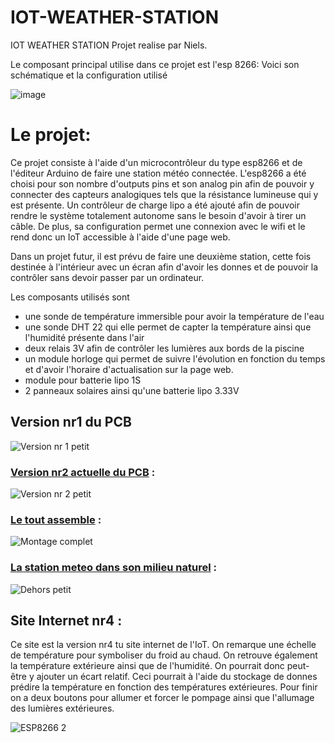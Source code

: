 # IOT-WEATHER-STATION
IOT WEATHER STATION
Projet realise par Niels.

Le composant principal utilise dans ce projet est l'esp 8266: 
Voici son schématique et la configuration utilisé

![image](https://user-images.githubusercontent.com/100481752/163039460-736955d9-84e9-4e3e-8c3a-0fb7a97b7b88.png)

# Le projet:
Ce projet consiste à l'aide d'un microcontrôleur du type esp8266 et de l'éditeur Arduino de faire une station météo connectée.
L'esp8266 a été choisi pour son nombre d'outputs pins et son analog pin afin de pouvoir y connecter des capteurs analogiques tels que la résistance lumineuse qui y est présente.
Un contrôleur de charge lipo a été ajouté afin de pouvoir rendre le système totalement autonome sans le besoin d'avoir à tirer un câble.
De plus, sa configuration permet une connexion avec le wifi et le rend donc un IoT accessible à l'aide d'une page web.

Dans un projet futur, il est prévu de faire une deuxième station, cette fois destinée à l'intérieur avec un écran afin d'avoir les donnes et de pouvoir la contrôler sans devoir passer par un ordinateur.

Les composants utilisés sont
- une sonde de température immersible pour avoir la température de l'eau 
- une sonde DHT 22 qui elle permet de capter la température ainsi que l'humidité présente dans l'air
- deux relais 3V afin de contrôler les lumières aux bords de la piscine 
- un module horloge qui permet de suivre l'évolution en fonction du temps et d'avoir l'horaire d'actualisation sur la page web.
- module pour batterie lipo 1S
- 2 panneaux solaires ainsi qu'une batterie lipo 3.33V

## **Version nr1 du PCB**

![Version nr 1 petit](https://user-images.githubusercontent.com/100481752/164914854-03cd3560-35c2-4889-9d1a-6df03ef7ed36.jpg)

### <ins> Version nr2 actuelle du PCB</ins> : 

![Version nr 2 petit](https://user-images.githubusercontent.com/100481752/164914864-561802e5-a83b-4984-b4ef-683b4d0e7c1b.jpg)

### <ins>Le tout assemble</ins> :

![Montage complet](https://user-images.githubusercontent.com/100481752/164914679-70ed3c28-faa0-4327-bbeb-ed4bfe7086b9.jpg)

### <ins>La station meteo dans son milieu naturel</ins> :

![Dehors petit](https://user-images.githubusercontent.com/100481752/164914614-a89cea1f-6970-45ec-8343-6f6a54fde1cf.jpg)

## **Site Internet nr4 :**

Ce site est la version nr4 tu site internet de l'IoT. On remarque une échelle de température pour symboliser du froid au chaud.
On retrouve également la température extérieure ainsi que de l'humidité. On pourrait donc peut-être y ajouter un écart relatif. Ceci pourrait à l'aide du stockage de donnes prédire la température en fonction des températures extérieures. Pour finir on a deux boutons pour allumer et forcer le pompage ainsi que l'allumage des lumières extérieures. 

![ESP8266 2](https://user-images.githubusercontent.com/100481752/163677844-519bb92c-438b-40aa-b267-ea73e048722a.png)

